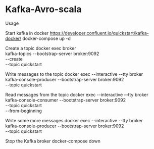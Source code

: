 # Kafka-Avro-scala

Usage

Start kafka in docker
https://developer.confluent.io/quickstart/kafka-docker/
docker-compose up -d

Create a topic
docker exec broker \
kafka-topics --bootstrap-server broker:9092 \
             --create \
             --topic quickstart

Write messages to the topic
docker exec --interactive --tty broker \
kafka-console-producer --bootstrap-server broker:9092 \
                       --topic quickstart

Read messages from the topic
docker exec --interactive --tty broker \
kafka-console-consumer --bootstrap-server broker:9092 \
                       --topic quickstart \
                       --from-beginning

Write some more messages
docker exec --interactive --tty broker \
kafka-console-producer --bootstrap-server broker:9092 \
                       --topic quickstart

Stop the Kafka broker
docker-compose down
